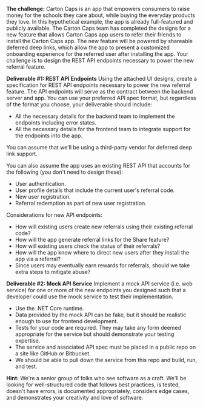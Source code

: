 **The challenge:**
Carton Caps is an app that empowers consumers to raise money for the schools they care about, while buying the everyday products they love. In this hypothetical example, the app is already full-featured and publicly available. The Carton Caps team has completed the designs for a new feature that allows Carton Caps app users to refer their friends to install the Carton Caps app. The new feature will be powered by shareable deferred deep links, which allow the app to present a customized onboarding experience for the referred user after installing the app. Your challenge is to design the REST API endpoints necessary to power the new referral feature.

**Deliverable #1: REST API Endpoints**
Using the attached UI designs, create a specification for REST API endpoints necessary to power the new referral feature. The API endpoints will serve as the contract between the backend server and app. You can use your preferred API spec format, but regardless of the format you choose, your deliverable should include:

* All the necessary details for the backend team to implement the endpoints including error states.
* All the necessary details for the frontend team to integrate support for the endpoints into the app.

You can assume that we'll be using a third-party vendor for deferred deep link support.

You can also assume the app uses an existing REST API that accounts for the following (you don't need to design these):

* User authentication.
* User profile details that include the current user's referral code.
* New user registration.
* Referral redemption as part of new user registration.

Considerations for new API endpoints:

* How will existing users create new referrals using their existing referral code?
* How will the app generate referral links for the Share feature?
* How will existing users check the status of their referrals?
* How will the app know where to direct new users after they install the app via a referral?
* Since users may eventually earn rewards for referrals, should we take extra steps to mitigate abuse?

**Deliverable #2: Mock API Service**
Implement a mock API service (i.e. web service) for one or more of the new endpoints you designed such that a developer could use the mock service to test their implementation.

* Use the .NET Core runtime.
* Data provided by the mock API can be fake, but it should be realistic enough to use for frontend development.
* Tests for your code are required. They may take any form deemed appropriate for the service but should demonstrate your testing expertise.
* The service and associated API spec must be placed in a public repo on a site like GitHub or Bitbucket.
* We should be able to pull down the service from this repo and build, run, and test.

**Hint:**
We're a senior group of folks who see software as a craft. We'll be looking for well-structured code that follows best practices, is tested, doesn't have errors, is documented appropriately, considers edge cases, and demonstrates your creativity and love of software.
